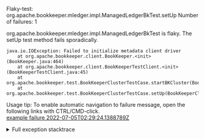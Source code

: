        
Flaky-test: org.apache.bookkeeper.mledger.impl.ManagedLedgerBkTest.setUp
Number of failures: 1

org.apache.bookkeeper.mledger.impl.ManagedLedgerBkTest is flaky. The setUp test method fails sporadically.

```
java.io.IOException: Failed to initialize metadata client driver
	at org.apache.bookkeeper.client.BookKeeper.<init>(BookKeeper.java:464)
	at org.apache.bookkeeper.client.BookKeeperTestClient.<init>(BookKeeperTestClient.java:45)
	at org.apache.bookkeeper.test.BookKeeperClusterTestCase.startBKCluster(BookKeeperClusterTestCase.java:262)
	at org.apache.bookkeeper.test.BookKeeperClusterTestCase.setUp(BookKeeperClusterTestCase.java:166)
```

Usage tip: To enable automatic navigation to failure message, open the following links with CTRL/CMD-click.  
[example failure 2022-07-05T02:29:24.1388789Z](https://github.com/apache/pulsar/runs/7189141988?check_suite_focus=true#step:9:1744)  


<details>
<summary>Full exception stacktrace</summary>
<code><pre>
java.io.IOException: Failed to initialize metadata client driver
	at org.apache.bookkeeper.client.BookKeeper.<init>(BookKeeper.java:464)
	at org.apache.bookkeeper.client.BookKeeperTestClient.<init>(BookKeeperTestClient.java:45)
	at org.apache.bookkeeper.test.BookKeeperClusterTestCase.startBKCluster(BookKeeperClusterTestCase.java:262)
	at org.apache.bookkeeper.test.BookKeeperClusterTestCase.setUp(BookKeeperClusterTestCase.java:166)
	at org.apache.bookkeeper.test.BookKeeperClusterTestCase.setUp(BookKeeperClusterTestCase.java:150)
	at java.base/jdk.internal.reflect.NativeMethodAccessorImpl.invoke0(Native Method)
	at java.base/jdk.internal.reflect.NativeMethodAccessorImpl.invoke(NativeMethodAccessorImpl.java:77)
	at java.base/jdk.internal.reflect.DelegatingMethodAccessorImpl.invoke(DelegatingMethodAccessorImpl.java:43)
	at java.base/java.lang.reflect.Method.invoke(Method.java:568)
	at org.testng.internal.MethodInvocationHelper.invokeMethod(MethodInvocationHelper.java:132)
	at org.testng.internal.MethodInvocationHelper.invokeMethodConsideringTimeout(MethodInvocationHelper.java:61)
	at org.testng.internal.ConfigInvoker.invokeConfigurationMethod(ConfigInvoker.java:366)
	at org.testng.internal.ConfigInvoker.invokeConfigurations(ConfigInvoker.java:320)
	at org.testng.TestRunner.invokeTestConfigurations(TestRunner.java:617)
	at org.testng.TestRunner.beforeRun(TestRunner.java:607)
	at org.testng.TestRunner.run(TestRunner.java:578)
	at org.testng.SuiteRunner.runTest(SuiteRunner.java:384)
	at org.testng.SuiteRunner.runSequentially(SuiteRunner.java:378)
	at org.testng.SuiteRunner.privateRun(SuiteRunner.java:337)
	at org.testng.SuiteRunner.run(SuiteRunner.java:286)
	at org.testng.SuiteRunnerWorker.runSuite(SuiteRunnerWorker.java:53)
	at org.testng.SuiteRunnerWorker.run(SuiteRunnerWorker.java:96)
	at org.testng.TestNG.runSuitesSequentially(TestNG.java:1218)
	at org.testng.TestNG.runSuitesLocally(TestNG.java:1140)
	at org.testng.TestNG.runSuites(TestNG.java:1069)
	at org.testng.TestNG.run(TestNG.java:1037)
	at org.apache.maven.surefire.testng.TestNGExecutor.run(TestNGExecutor.java:135)
	at org.apache.maven.surefire.testng.TestNGDirectoryTestSuite.executeSingleClass(TestNGDirectoryTestSuite.java:112)
	at org.apache.maven.surefire.testng.TestNGDirectoryTestSuite.executeLazy(TestNGDirectoryTestSuite.java:123)
	at org.apache.maven.surefire.testng.TestNGDirectoryTestSuite.execute(TestNGDirectoryTestSuite.java:90)
	at org.apache.maven.surefire.testng.TestNGProvider.invoke(TestNGProvider.java:146)
	at org.apache.maven.surefire.booter.ForkedBooter.invokeProviderInSameClassLoader(ForkedBooter.java:384)
	at org.apache.maven.surefire.booter.ForkedBooter.runSuitesInProcess(ForkedBooter.java:345)
	at org.apache.maven.surefire.booter.ForkedBooter.execute(ForkedBooter.java:126)
	at org.apache.maven.surefire.booter.ForkedBooter.main(ForkedBooter.java:418)
Caused by: org.apache.bookkeeper.meta.exceptions.MetadataException: Failed to create zookeeper client to localhost:43763
	at org.apache.bookkeeper.meta.zk.ZKMetadataDriverBase.initialize(ZKMetadataDriverBase.java:236)
	at org.apache.bookkeeper.meta.zk.ZKMetadataClientDriver.initialize(ZKMetadataClientDriver.java:63)
	at org.apache.bookkeeper.client.BookKeeper.<init>(BookKeeper.java:454)
	... 34 more
Caused by: org.apache.zookeeper.KeeperException$ConnectionLossException: KeeperErrorCode = ConnectionLoss
	at org.apache.zookeeper.KeeperException.create(KeeperException.java:102)
	at org.apache.bookkeeper.zookeeper.ZooKeeperWatcherBase.waitForConnection(ZooKeeperWatcherBase.java:159)
	at org.apache.bookkeeper.zookeeper.ZooKeeperClient$Builder.build(ZooKeeperClient.java:260)
	at org.apache.bookkeeper.meta.zk.ZKMetadataDriverBase.initialize(ZKMetadataDriverBase.java:216)
	... 36 more

</pre></code>
</details>

